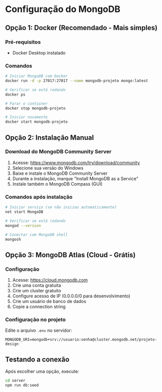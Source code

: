 # Configuração do MongoDB

## Opção 1: Docker (Recomendado - Mais simples)

### Pré-requisitos
- Docker Desktop instalado

### Comandos
```bash
# Iniciar MongoDB com Docker
docker run -d -p 27017:27017 --name mongodb-projeto mongo:latest

# Verificar se está rodando
docker ps

# Parar o container
docker stop mongodb-projeto

# Iniciar novamente
docker start mongodb-projeto
```

## Opção 2: Instalação Manual

### Download do MongoDB Community Server
1. Acesse: https://www.mongodb.com/try/download/community
2. Selecione sua versão do Windows
3. Baixe e instale o MongoDB Community Server
4. Durante a instalação, marque "Install MongoDB as a Service"
5. Instale também o MongoDB Compass (GUI)

### Comandos após instalação
```bash
# Iniciar serviço (se não iniciou automaticamente)
net start MongoDB

# Verificar se está rodando
mongod --version

# Conectar com MongoDB shell
mongosh
```

## Opção 3: MongoDB Atlas (Cloud - Grátis)

### Configuração
1. Acesse: https://cloud.mongodb.com
2. Crie uma conta gratuita
3. Crie um cluster gratuito
4. Configure acesso de IP (0.0.0.0/0 para desenvolvimento)
5. Crie um usuário de banco de dados
6. Copie a connection string

### Configuração no projeto
Edite o arquivo `.env` no servidor:
```
MONGODB_URI=mongodb+srv://usuario:senha@cluster.mongodb.net/projeto-design
```

## Testando a conexão

Após escolher uma opção, execute:
```bash
cd server
npm run db:seed
```
